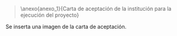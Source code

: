 > \anexo{anexo_1}{Carta de aceptación de la institución para la ejecución del proyecto}

Se inserta una imagen de la carta de aceptación.
